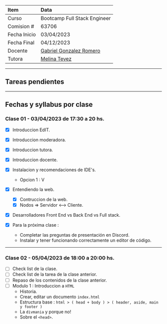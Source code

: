 
| Item          | Data                                                      |
| :---          | :---                                                      |
| Curso         | Bootcamp Full Stack Engineer                              |
| Comision #    | 63706                                                     | 
| Fecha Inicio  | 03/04/2023                                                |
| Fecha Final   | 04/12/2023                                                |
| Docente       | [Gabriel Gonzalez Romero]( gabygonzalezromero@gmail.com ) |
| Tutora        | [Melina Tevez](melinatevez15@gmail.com)                   |

---
## Tareas pendientes


---
## Fechas y syllabus por clase

### Clase 01 - 03/04/2023 de 17:30 a 20 hs.
 - [X] Introduccion EdIT.
 - [X] Introduccion moderadora.
 - [X] Introduccion tutora.
 - [X] Introduccion docente.
 - [X] Instalacion y recomendaciones de IDE's.
    - Opcion 1 : V
 - [X] Entendiendo la web.
    - [X] Contruccion de la web.
    - [X] Nodos => Servidor <--> Cliente.
 - [X] Desarrolladores Front End vs Back End vs Full stack.

 - [X] Para la próxima clase :
    - Completar las preguntas de presentación en Discord.
    - Instalar y tener funcionando correctamente un editor de código.

---
### Clase 02 - 05/04/2023 de 18:00 a 20:00 hs.
 - [ ] Check list de la clase.
 - [ ] Check list de la tarea de la clase anterior.
 - [ ] Repaso de los contenidos de la clase anterior.
 - [ ] Modulo 1 : Introduccion a `HTML`
    - Historia.
    - Crear, editar un documento `index.html`
    - Estructura base : `html > ( head + body ) > ( header, aside, main y footer )`
    - La `divmania` y porque no!
    - Sobre el `<head>`.

